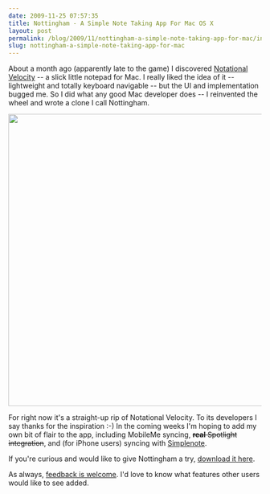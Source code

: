```yaml
---
date: 2009-11-25 07:57:35
title: Nottingham - A Simple Note Taking App For Mac OS X
layout: post
permalink: /blog/2009/11/nottingham-a-simple-note-taking-app-for-mac/index.html
slug: nottingham-a-simple-note-taking-app-for-mac
---
```

About a month ago (apparently late to the game) I discovered <a href="http://notational.net">Notational Velocity</a> -- a slick little notepad for Mac. I really liked the idea of it -- lightweight and totally keyboard navigable -- but the UI and implementation bugged me. So I did what any good Mac developer does -- I reinvented the wheel and wrote a clone I call Nottingham.

<a href="http://clickontyler.com/nottingham/"><img alt="" src="http://cdn.clickontyler.com/blog/nottingham-ss1.png" title="Nottingham Screenshot" width="580" height="581" /></a>

For right now it's a straight-up rip of Notational Velocity. To its developers I say thanks for the inspiration :-) In the coming weeks I'm hoping to add my own bit of flair to the app, including MobileMe syncing, <del datetime="2009-11-25T09:29:22+00:00"><strong>real</strong> Spotlight integration</del>, and (for iPhone users) syncing with <a href="http://simplenoteapp.com/">Simplenote</a>.

If you're curious and would like to give Nottingham a try, <a href="http://clickontyler.com/nottingham/download/">download it here</a>.

As always, <a href="http://clickontyler.com/contact/">feedback is welcome</a>. I'd love to know what features other users would like to see added.